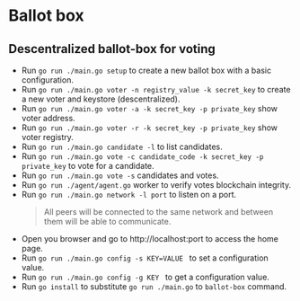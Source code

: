 # Ballot box

## Descentralized ballot-box for voting

- Run `go run ./main.go setup` to create a new ballot box with a basic configuration.
- Run `go run ./main.go voter -n registry_value -k secret_key` to create a new voter and keystore (descentralized).
- Run `go run ./main.go voter -a -k secret_key -p private_key` show voter address.
- Run `go run ./main.go voter -r -k secret_key -p private_key` show voter registry.
- Run `go run ./main.go candidate -l` to list candidates.
- Run `go run ./main.go vote -c candidate_code -k secret_key -p private_key` to vote for a candidate.
- Run `go run ./main.go vote -s` candidates and votes.
- Run `go run ./agent/agent.go` worker to verify votes blockchain integrity.
- Run `go run ./main.go network -l port` to listen on a port.
  > All peers will be connected to the same network and between them will be able to communicate.
- Open you browser and go to http://localhost:port to access the home page.
- Run `go run ./main.go config -s KEY=VALUE ` to set a configuration value.
- Run `go run ./main.go config -g KEY ` to get a configuration value.
- Run `go install` to substitute `go run ./main.go` to `ballot-box` command.
